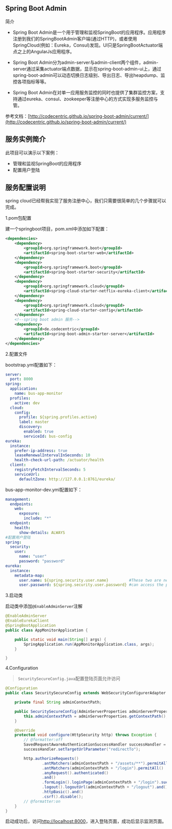 ## Spring Boot Admin

简介

- Spring Boot Admin是一个用于管理和监视SpringBoot的应用程序。应用程序注册到我们的SpringBootAdmin客户端(通过HTTP)，或者使用SpringCloud(例如：Eureka，Consul)发现。UI只是SpringBootActuator端点之上的AngularJs应用程序。

- Spring Boot Admin分为admin-server与admin-client两个组件，admin-server通过采集actuator端点数据，显示在spring-boot-admin-ui上，通过spring-boot-admin可以动态切换日志级别、导出日志、导出heapdump、监控各项指标等等。

- Spring Boot Admin在对单一应用服务监控的同时也提供了集群监控方案，支持通过eureka、consul、zookeeper等注册中心的方式实现多服务监控与管。

参考文档：[http://codecentric.github.io/spring-boot-admin/current/](http://codecentric.github.io/spring-boot-admin/current/)

## 服务实例简介

此项目可以演示以下案例：

- 管理和监视SpringBoot的应用程序
- 配置用户登陆

## 服务配置说明

spring cloud已经帮我实现了服务注册中心，我们只需要很简单的几个步骤就可以完成。

1.pom包配置

建一个springboot项目，pom.xml中添加如下配置：

```xml
<dependencies>
    <dependency>
        <groupId>org.springframework.boot</groupId>
        <artifactId>spring-boot-starter-web</artifactId>
    </dependency>
    <dependency>
        <groupId>org.springframework.boot</groupId>
        <artifactId>spring-boot-starter-security</artifactId>
    </dependency>
    <dependency>
        <groupId>org.springframework.cloud</groupId>
        <artifactId>spring-cloud-starter-netflix-eureka-client</artifactId>
    </dependency>
    <dependency>
        <groupId>org.springframework.cloud</groupId>
        <artifactId>spring-cloud-starter-config</artifactId>
    </dependency>
    <!--spring boot admin 服务-->
    <dependency>
        <groupId>de.codecentric</groupId>
        <artifactId>spring-boot-admin-starter-server</artifactId>
    </dependency>
</dependencies>
```

2.配置文件

bootstrap.yml配置如下：

```yaml
server:
  port: 8000
spring:
  application:
    name: bus-app-monitor
  profiles:
    active: dev
  cloud:
    config:
      profile: ${spring.profiles.active}
      label: master
      discovery:
        enabled: true
        serviceId: bus-config
eureka:
  instance:
    prefer-ip-address: true
    leaseRenewalIntervalInSeconds: 10
    health-check-url-path: /actuator/health
  client:
    registryFetchIntervalSeconds: 5
    serviceUrl:
      defaultZone: http://127.0.0.1:8761/eureka/
```

bus-app-monitor-dev.yml配置如下：

```yaml
management:
  endpoints:
    web:
      exposure:
        include: "*"
  endpoint:
    health:
      show-details: ALWAYS
#配置用户登陆      
spring:
  security:
    user:
      name: "user"
      password: "password"
eureka:
  instance:
    metadata-map:
      user.name: ${spring.security.user.name}         #These two are needed so that the configurer
      user.password: ${spring.security.user.password} #can access the protected client endpoints
```

3.启动类

启动类中添加`@EnableAdminServer`注解

```java
@EnableAdminServer
@EnableEurekaClient
@SpringBootApplication
public class AppMonitorApplication {

    public static void main(String[] args) {
        SpringApplication.run(AppMonitorApplication.class, args);
    }

}
```

4.Configuration

>`SecuritySecureConfig.java`配置登陆页面允许访问

```java
@Configuration
public class SecuritySecureConfig extends WebSecurityConfigurerAdapter {

    private final String adminContextPath;

    public SecuritySecureConfig(AdminServerProperties adminServerProperties) {
        this.adminContextPath = adminServerProperties.getContextPath();
    }

    @Override
    protected void configure(HttpSecurity http) throws Exception {
        // @formatter:off
        SavedRequestAwareAuthenticationSuccessHandler successHandler = new SavedRequestAwareAuthenticationSuccessHandler();
        successHandler.setTargetUrlParameter("redirectTo");

        http.authorizeRequests()
                .antMatchers(adminContextPath + "/assets/**").permitAll()
                .antMatchers(adminContextPath + "/login").permitAll()
                .anyRequest().authenticated()
                .and()
                .formLogin().loginPage(adminContextPath + "/login").successHandler(successHandler).and()
                .logout().logoutUrl(adminContextPath + "/logout").and()
                .httpBasic().and()
                .csrf().disable();
        // @formatter:on
    }
}
```

启动成功后，访问[http://localhost:8000](http://localhost:8000)，进入登陆页面，成功后显示监测页面。